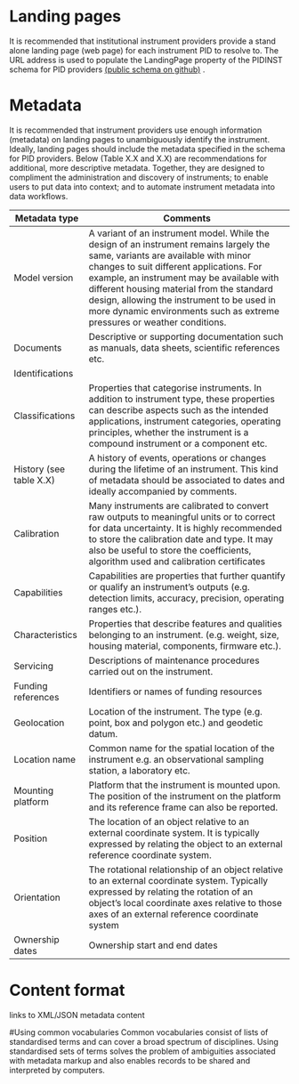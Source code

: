 # Landing pages
It is recommended that institutional instrument providers provide a stand alone landing page (web page) for each instrument PID to resolve to. The URL address is used to populate the LandingPage property of the PIDINST schema for PID providers [(public schema on github)](https://github.com/rdawg-pidinst/schema/blob/master/schema.rst) .

# Metadata

It is recommended that instrument providers use enough information (metadata) on landing pages to unambiguously identify the instrument. Ideally, landing pages should include the metadata specified in the schema for PID providers. Below (Table X.X and X.X) are recommendations for additional, more descriptive metadata. Together, they are designed to compliment the administration and discovery of instruments; to enable users to put data into context; and to automate instrument metadata into data workflows. 


| Metadata type | Comments |
|-----|-----|
|Model version|A variant of an instrument model. While the design of an instrument remains largely the same, variants are available with minor changes to suit different applications. For example, an instrument may be available with different housing material from the standard design, allowing the instrument to be used in more dynamic environments such as extreme pressures or weather conditions.|
|Documents| Descriptive or supporting documentation such as manuals, data sheets, scientific references etc.
|Identifications||
|Classifications|Properties that categorise instruments. In addition to instrument type, these properties can describe aspects such as the intended applications, instrument categories, operating principles, whether the instrument is a compound instrument or a component etc.|
|History (see table X.X)|A history of events, operations or changes during the lifetime of an instrument. This kind of metadata should be associated to dates and ideally accompanied by comments.|
|Calibration|Many instruments are calibrated to convert raw outputs to meaningful units or to correct for data uncertainty. It is highly recommended to store the calibration date and type. It may also be useful to store the coefficients, algorithm used and calibration certificates|
|Capabilities|Capabilities are properties that further quantify or qualify an instrument’s outputs (e.g. detection limits, accuracy, precision, operating ranges etc.).|
|Characteristics|Properties that describe features and qualities belonging to an instrument. (e.g. weight, size, housing material, components, firmware etc.).|
|Servicing|Descriptions of maintenance procedures carried out on the instrument.|
|Funding references|Identifiers or names of funding resources|
|Geolocation|Location of the instrument. The type (e.g. point, box and polygon etc.) and geodetic datum.|
|Location name|Common name for the spatial location of the instrument e.g. an observational sampling station, a laboratory etc.|
|Mounting platform|Platform that the instrument is mounted upon. The position of the instrument on the platform and its reference frame can also be reported.|
|Position|The location of an object relative to an external coordinate system. It is typically expressed by relating the object to an external reference coordinate system. |
|Orientation|The rotational relationship of an object relative to an external coordinate system. Typically expressed by relating the rotation of an object’s local coordinate axes relative to those axes of an external reference coordinate system|
|Ownership dates|Ownership start and end dates|

# Content format
links to XML/JSON metadata content

#Using common vocabularies
Common vocabularies consist of lists of standardised terms and can cover a broad spectrum of disciplines. Using standardised sets of terms solves the problem of ambiguities associated with metadata markup and also enables records to be shared and interpreted by computers.

